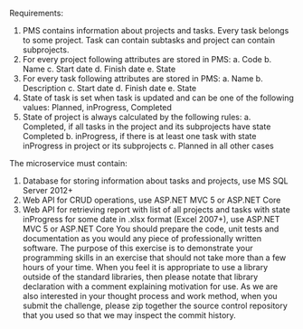 Requirements:
1. PMS contains information about projects and tasks. Every task belongs to some project. Task can contain
subtasks and project can contain subprojects.
2. For every project following attributes are stored in PMS:
a. Code
b. Name
c. Start date
d. Finish date
e. State
3. For every task following attributes are stored in PMS:
a. Name
b. Description
c. Start date
d. Finish date
e. State
4. State of task is set when task is updated and can be one of the following values: Planned, inProgress, Completed
5. State of project is always calculated by the following rules:
a. Completed, if all tasks in the project and its subprojects have state Completed
b. inProgress, if there is at least one task with state inProgress in project or its subprojects
c. Planned in all other cases

The microservice must contain:
1. Database for storing information about tasks and projects, use MS SQL Server 2012+
2. Web API for CRUD operations, use ASP.NET MVC 5 or ASP.NET Core
3. Web API for retrieving report with list of all projects and tasks with state inProgress for some date in .xlsx format
(Excel 2007+), use ASP.NET MVC 5 or ASP.NET Core
You should prepare the code, unit tests and documentation as you would any piece of professionally written software.
The purpose of this exercise is to demonstrate your programming skills in an exercise that should not take more than a
few hours of your time. When you feel it is appropriate to use a library outside of the standard libraries, then please
notate that library declaration with a comment explaining motivation for use.
As we are also interested in your thought process and work method, when you submit the challenge, please zip together
the source control repository that you used so that we may inspect the commit history.

